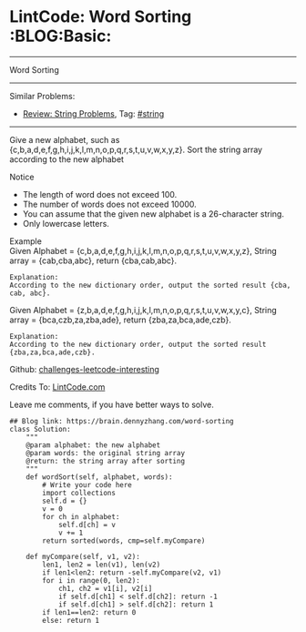 # LintCode: Word Sorting     :BLOG:Basic:


---

Word Sorting  

---

Similar Problems:  
-   [Review: String Problems](https://brain.dennyzhang.com/review-string), Tag: [#string](https://brain.dennyzhang.com/tag/string)

---

Give a new alphabet, such as {c,b,a,d,e,f,g,h,i,j,k,l,m,n,o,p,q,r,s,t,u,v,w,x,y,z}. Sort the string array according to the new alphabet  

Notice  
-   The length of word does not exceed 100.
-   The number of words does not exceed 10000.
-   You can assume that the given new alphabet is a 26-character string.
-   Only lowercase letters.

Example  
Given Alphabet = {c,b,a,d,e,f,g,h,i,j,k,l,m,n,o,p,q,r,s,t,u,v,w,x,y,z}, String array = {cab,cba,abc}, return {cba,cab,abc}.  

    Explanation:
    According to the new dictionary order, output the sorted result {cba, cab, abc}.

Given Alphabet = {z,b,a,d,e,f,g,h,i,j,k,l,m,n,o,p,q,r,s,t,u,v,w,x,y,c}, String array = {bca,czb,za,zba,ade}, return {zba,za,bca,ade,czb}.  

    Explanation:
    According to the new dictionary order, output the sorted result {zba,za,bca,ade,czb}.

Github: [challenges-leetcode-interesting](https://github.com/DennyZhang/challenges-leetcode-interesting/tree/master/word-sorting)  

Credits To: [LintCode.com](http://www.lintcode.com/en/problem/word-sorting/)  

Leave me comments, if you have better ways to solve.  

    ## Blog link: https://brain.dennyzhang.com/word-sorting
    class Solution:
        """
        @param alphabet: the new alphabet
        @param words: the original string array
        @return: the string array after sorting
        """
        def wordSort(self, alphabet, words):
            # Write your code here
            import collections
            self.d = {}
            v = 0
            for ch in alphabet:
                self.d[ch] = v
                v += 1
            return sorted(words, cmp=self.myCompare)
    
        def myCompare(self, v1, v2):
            len1, len2 = len(v1), len(v2)
            if len1<len2: return -self.myCompare(v2, v1)
            for i in range(0, len2):
                ch1, ch2 = v1[i], v2[i]
                if self.d[ch1] < self.d[ch2]: return -1
                if self.d[ch1] > self.d[ch2]: return 1
            if len1==len2: return 0
            else: return 1